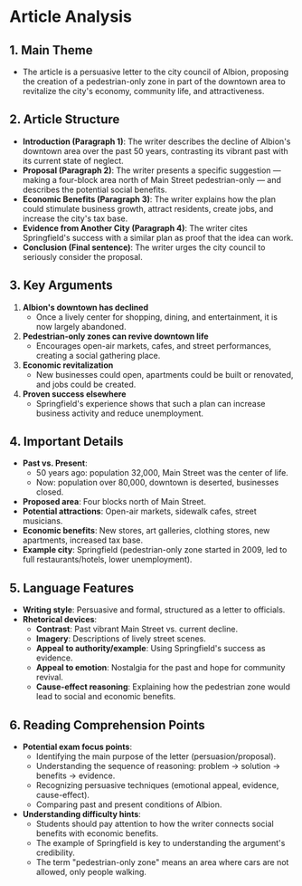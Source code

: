 # Article Analysis

## 1. Main Theme
- The article is a persuasive letter to the city council of Albion, proposing the creation of a pedestrian-only zone in part of the downtown area to revitalize the city's economy, community life, and attractiveness.

## 2. Article Structure
- **Introduction (Paragraph 1)**: The writer describes the decline of Albion's downtown area over the past 50 years, contrasting its vibrant past with its current state of neglect.
- **Proposal (Paragraph 2)**: The writer presents a specific suggestion — making a four-block area north of Main Street pedestrian-only — and describes the potential social benefits.
- **Economic Benefits (Paragraph 3)**: The writer explains how the plan could stimulate business growth, attract residents, create jobs, and increase the city's tax base.
- **Evidence from Another City (Paragraph 4)**: The writer cites Springfield's success with a similar plan as proof that the idea can work.
- **Conclusion (Final sentence)**: The writer urges the city council to seriously consider the proposal.

## 3. Key Arguments
1. **Albion's downtown has declined**  
   - Once a lively center for shopping, dining, and entertainment, it is now largely abandoned.
2. **Pedestrian-only zones can revive downtown life**  
   - Encourages open-air markets, cafes, and street performances, creating a social gathering place.
3. **Economic revitalization**  
   - New businesses could open, apartments could be built or renovated, and jobs could be created.
4. **Proven success elsewhere**  
   - Springfield's experience shows that such a plan can increase business activity and reduce unemployment.

## 4. Important Details
- **Past vs. Present**:
  - 50 years ago: population 32,000, Main Street was the center of life.
  - Now: population over 80,000, downtown is deserted, businesses closed.
- **Proposed area**: Four blocks north of Main Street.
- **Potential attractions**: Open-air markets, sidewalk cafes, street musicians.
- **Economic benefits**: New stores, art galleries, clothing stores, new apartments, increased tax base.
- **Example city**: Springfield (pedestrian-only zone started in 2009, led to full restaurants/hotels, lower unemployment).

## 5. Language Features
- **Writing style**: Persuasive and formal, structured as a letter to officials.
- **Rhetorical devices**:
  - **Contrast**: Past vibrant Main Street vs. current decline.
  - **Imagery**: Descriptions of lively street scenes.
  - **Appeal to authority/example**: Using Springfield's success as evidence.
  - **Appeal to emotion**: Nostalgia for the past and hope for community revival.
  - **Cause-effect reasoning**: Explaining how the pedestrian zone would lead to social and economic benefits.

## 6. Reading Comprehension Points
- **Potential exam focus points**:
  - Identifying the main purpose of the letter (persuasion/proposal).
  - Understanding the sequence of reasoning: problem → solution → benefits → evidence.
  - Recognizing persuasive techniques (emotional appeal, evidence, cause-effect).
  - Comparing past and present conditions of Albion.
- **Understanding difficulty hints**:
  - Students should pay attention to how the writer connects social benefits with economic benefits.
  - The example of Springfield is key to understanding the argument's credibility.
  - The term "pedestrian-only zone" means an area where cars are not allowed, only people walking. 